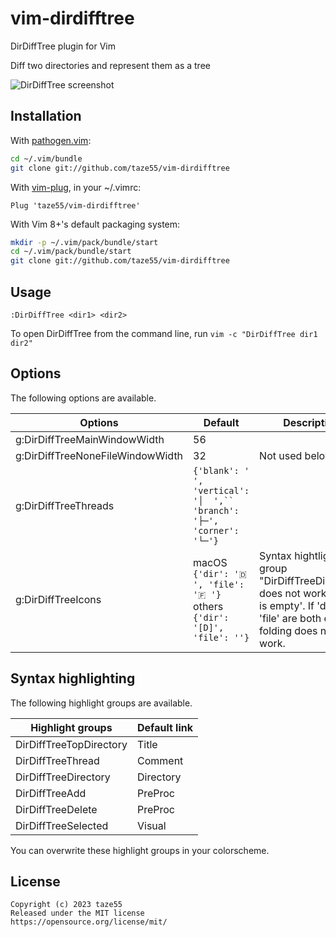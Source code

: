 # vim-dirdifftree

DirDiffTree plugin for Vim

Diff two directories and represent them as a tree

![DirDiffTree screenshot](https://vim-dirdifftree.s3.ap-northeast-1.amazonaws.com/screenshot.png)

## Installation

With [pathogen.vim](https://github.com/tpope/vim-pathogen):

```sh
cd ~/.vim/bundle
git clone git://github.com/taze55/vim-dirdifftree
```

With [vim-plug](https://github.com/junegunn/vim-plug), in your ~/.vimrc:

```vim
Plug 'taze55/vim-dirdifftree'
```

With Vim 8+'s default packaging system:

```sh
mkdir -p ~/.vim/pack/bundle/start
cd ~/.vim/pack/bundle/start
git clone git://github.com/taze55/vim-dirdifftree
```

## Usage

```vim
:DirDiffTree <dir1> <dir2>
```

To open DirDiffTree from the command line, run `vim -c "DirDiffTree dir1 dir2"`

## Options

The following options are available.

| Options                          | Default                                                                                    | Description                                                                                                                                   |
| -------------------------------- | ------------------------------------------------------------------------------------------ | --------------------------------------------------------------------------------------------------------------------------------------------- |
| g:DirDiffTreeMainWindowWidth     | 56                                                                                         |                                                                                                                                               |
| g:DirDiffTreeNoneFileWindowWidth | 32                                                                                         | Not used below 0                                                                                                                              |
| g:DirDiffTreeThreads             | ` {'blank': '    ', 'vertical': '│  ',`` 'branch': '├─', 'corner': '└─'} `                 |                                                                                                                                               |
| g:DirDiffTreeIcons               | macOS<br /> `{'dir': '🇩 ', 'file': '🇫 '}`<br />others<br /> `{'dir': '[D]', 'file': ''}` | Syntax hightlighing group "DirDiffTreeDirectory" does not work if 'dir' is empty'. If 'dir' and 'file' are both empty, folding does not work. |

## Syntax highlighting

The following highlight groups are available.

| Highlight groups        | Default link |
| ----------------------- | ------------ |
| DirDiffTreeTopDirectory | Title        |
| DirDiffTreeThread       | Comment      |
| DirDiffTreeDirectory    | Directory    |
| DirDiffTreeAdd          | PreProc      |
| DirDiffTreeDelete       | PreProc      |
| DirDiffTreeSelected     | Visual       |

You can overwrite these highlight groups in your colorscheme.

## License

```
Copyright (c) 2023 taze55
Released under the MIT license
https://opensource.org/license/mit/
```
